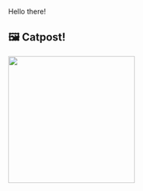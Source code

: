 Hello there!



## 🖼️ Catpost!

<sub>
    <img src="https://cdn2.thecatapi.com/images/a6d.jpg" height="256">
</sub>


